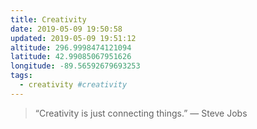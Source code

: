 ```yaml
---
title: Creativity
date: 2019-05-09 19:50:58
updated: 2019-05-09 19:51:12
altitude: 296.9998474121094
latitude: 42.99085067951626
longitude: -89.56592679693253
tags:
  - creativity #creativity
---
```

> “Creativity is just connecting things.”
> — Steve Jobs
